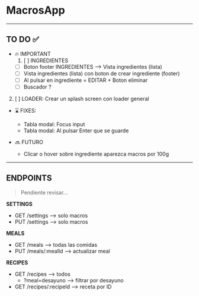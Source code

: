 # MacrosApp

---

## TO DO ✅

- 🔥 IMPORTANT
  1. [ ] INGREDIENTES
    - [ ] Boton footer INGREDIENTES --> Vista ingredientes (lista)
    - [ ] Vista ingredientes (lista) con boton de crear ingrediente (footer)
    - [ ] Al pulsar en ingrediente = EDITAR + Boton eliminar
    - [ ] Buscador ?
 
 2. [ ] LOADER: Crear un splash screen con loader general

- ⌛ FIXES:
  - Tabla modal: Focus input
  - Tabla modal: Al pulsar Enter que se guarde

- 🔜 FUTURO
  - Clicar o hover sobre ingrediente aparezca macros por 100g
---



## ENDPOINTS

> Pendiente revisar...

**SETTINGS**

- GET /settings --> solo macros
- PUT /settings --> solo macros

**MEALS**

- GET /meals --> todas las comidas
- PUT /meals/:mealId --> actualizar meal

**RECIPES**

- GET /recipes --> todos
  - ?meal=desayuno --> filtrar por desayuno
- GET /recipes/:recipeId --> receta por ID
